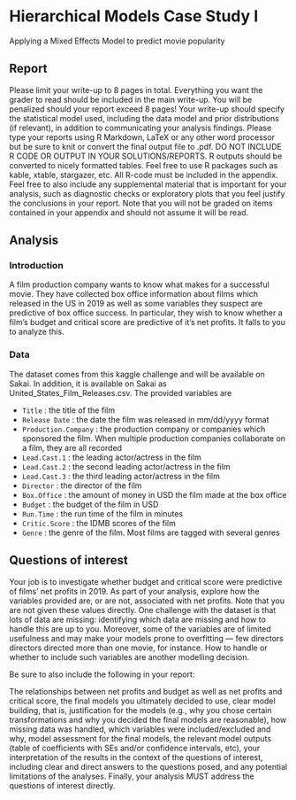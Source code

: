 # Hierarchical Models Case Study I
Applying a Mixed Effects Model to predict movie popularity

## Report
Please limit your write-up to 8 pages in total. Everything you want the grader to read should be included in the main write-up. You will be penalized should your report exceed 8 pages! Your write-up should specify the statistical model used, including the data model and prior distributions (if relevant), in addition to communicating your analysis findings. Please type your reports using R Markdown, LaTeX or any other word processor but be sure to knit or convert the final output file to .pdf. DO NOT INCLUDE R CODE OR OUTPUT IN YOUR SOLUTIONS/REPORTS. R outputs should be converted to nicely formatted tables. Feel free to use R packages such as kable, xtable, stargazer, etc. All R-code must be included in the appendix. Feel free to also include any supplemental material that is important for your analysis, such as diagnostic checks or exploratory plots that you feel justify the conclusions in your report. Note that you will not be graded on items contained in your appendix and should not assume it will be read.

## Analysis
### Introduction
A film production company wants to know what makes for a successful movie. They have collected box office information about films which released in the US in 2019 as well as some variables they suspect are predictive of box office success. In particular, they wish to know whether a film’s budget and critical score are predictive of it’s net profits. It falls to you to analyze this.

### Data
The dataset comes from this kaggle challenge and will be available on Sakai. In addition, it is available on Sakai as United_States_Film_Releases.csv. The provided variables are

* `Title` : the title of the film
* `Release Date` : the date the film was released in mm/dd/yyyy format
* `Production.Company` : the production company or companies which sponsored the film. When multiple production companies collaborate on a film, they are all recorded
* `Lead.Cast.1` : the leading actor/actress in the film
* `Lead.Cast.2` : the second leading actor/actress in the film
* `Lead.Cast.3` : the third leading actor/actress in the film
* `Director` : the director of the film
* `Box.Office` : the amount of money in USD the film made at the box office
* `Budget` : the budget of the film in USD
* `Run.Time` : the run time of the film in minutes
* `Critic.Score` : the IDMB scores of the film
* `Genre` : the genre of the film. Most films are tagged with several genres

## Questions of interest

Your job is to investigate whether budget and critical score were predictive of films’ net profits in 2019. As part of your analysis, explore how the variables provided are, or are not, associated with net profits. Note that you are not given these values directly. One challenge with the dataset is that lots of data are missing: identifying which data are missing and how to handle this are up to you. Moreover, some of the variables are of limited usefulness and may make your models prone to overfitting — few directors directors directed more than one movie, for instance. How to handle or whether to include such variables are another modelling decision.

Be sure to also include the following in your report:

The relationships between net profits and budget as well as net profits and critical score, the final models you ultimately decided to use,
clear model building, that is, justification for the models (e.g., why you chose certain transformations and why you decided the final models are reasonable),
how missing data was handled, which variables were included/excluded and why, model assessment for the final models, the relevant model outputs (table of coefficients with SEs and/or confidence intervals, etc), your interpretation of the results in the context of the questions of interest, including clear and direct answers to the questions posed, and any potential limitations of the analyses. Finally, your analysis MUST address the questions of interest directly.
